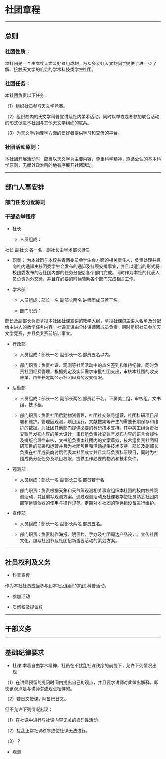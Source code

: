 # 社团章程

---

## ​总则​

### 社团性质​：

本社团是一个由本校天文爱好者组成的，为众多爱好天文的同学提供了进一步了解、接触天文学的机会的学术科技类学生社团。

### 社团任务：

本社团负责以下任务：

（1）组织社员参与天文学竞赛。

（2）组织校内的天文学科普宣讲及社内学术活动，同时以举办或者参加联合活动的形式促进本社团与其他天文学组织的联系。

（3）为天文学/物理学方面的爱好者提供学习和交流的平台。

### 社团活动原则：
本社团开展活动时，应当以天文学为主要内容，尊重科学精神，遵循公认的基本科学原则，无额外政治目的地有序展开社团活动。

---

## 部门人事安排

### 部门任务分配原则

### 干部选举程序

- 社长

  * 人员组成：

社长 副社长 各一名，副社长由学术部长担任

  * 职责：
为本社团与本校共青团委员会学生会方面的相关责任人，负责处理并且向社内通知由校团委学生会发布的通知及各项安排事宜，并且以适当的形式将校团委发布的及社团内部的任务分配给各个部门完成。同时作为本社的代表人员负责对外交涉。并且在必要的时候辅助各个部门完成相关工作。

- 学术部

  * 人员组成：部长一名 副部长两名 讲师团成员若干名。

  * 部门职责：

部长及副部长负责草拟本社团社课宣讲的教学大纲，草拟社课的主讲人名单及分配给主讲人的教学任务内容。社课宣讲由全体讲师团成员负责。同时组织社员参加天文学竞赛，并且负责赛前培训事宜。

- 行政部

  * 人员组成：部长一名 副部长一名 部员五名以内。

  * 部门职责：负责社课、观测等社团活动中的点名签到和维持纪律。同时负责社团经费管理，根据规定及实际需求审批社团支出，审核本社团的收支账单，由部长定期公示社团经费的收支情况。

- 后勤部

  * 人员组成：部长一名 副部长两名 部员若干名。下属美工组，审核组，文书组，技术组。

  * 部门职责：负责社团后勤物资管理，社团社交账号运营，社团科研项目部署和维护。管理因观测，项目运行，文献搜集等产生的需要长期保存和维护的数据。为社团其他部门提供必要的科研技术支持。其中美工组负责社交账号发布内容的美术设计，审核组负责社交账号发布内容的语言合规性及排版合理性审核，文书组负责本社团内的文案草拟，技术组负责社团科研项目的部署和运营并且为社团项目和活动提供技术支持。部长及副部长负责在社团成员商讨后代表本社团成立并且实际负责科研项目，同时为社团成员分配任务及项目权限，提供工作必要的物资和技术条件。

- 观测部

  * 人员组成：部长一名 副部长三名 部员若干名

  * 部门职责：负责根据天象和天气等观测相关事宜组织本社团的校内校外观测活动，并且编写观测方案。通过观测活动及社课教学使社员熟悉社团内部望远镜仪器的使用与操作规范。定期对本社团的望远镜设备进行维护。

- 宣传部​

  * 人员组成：部长一名 副部长两名 部员五名。

  * 部门职责：负责制作海报、明信片、手办及社团周边产品设计。宣传社团文化，编写社团节及社团招新游园活动的策划方案。

--- 

## 社员权利及义务

- 科普宣传

作为本社社员应当参与到本社团组织的相关科普活动。

- 参加活动

- 质询权及提议权

---

## 干部义务

---

## 基础纪律要求

- 社课
本着自由学术精神，社员在不扰乱社课秩序的前提下，允许下列情况出现：

（1）在讲师预留的提问时间内提出自己的观点，并且要求讲师对此做出解释，即使该观点是与讲师讲述观点相悖的。

（2）若日文授课，阿鲁巴日文。

但不允许下列情况出现：

（1）在社课中进行与社课内容无关的娱乐性活动。

（2）扰乱正常社课秩序致使社课无法进行。

（3）？

- 观测